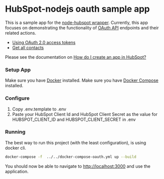 # HubSpot-nodejs oauth sample app

This is a sample app for the [node-hubspot wrapper](https://www.npmjs.com/package/hubspot). Currently, this app focuses on demonstrating the functionality of [OAuth API](https://developers.hubspot.com/docs-beta/intro-to-auth) endpoints and their related actions.

  - [Using OAuth 2.0 access tokens](https://developers.hubspot.com/docs-beta/intro-to-auth)
  - [Get all contacts](https://developers.hubspot.com/docs-beta/crm/contacts)

Please see the documentation on [How do I create an app in HubSpot?](https://developers.hubspot.com/docs/faq/how-do-i-create-an-app-in-hubspot)

### Setup App

Make sure you have [Docker](https://www.docker.com/) installed.
Make sure you have [Docker Compose](https://docs.docker.com/compose/) installed.

### Configure

1. Copy .env.template to .env
2. Paste your HubSpot Client Id and HubSpot Client Secret as the value for HUBSPOT_CLIENT_ID and HUBSPOT_CLIENT_SECRET in .env

### Running

The best way to run this project (with the least configuration), is using docker cli.

```bash
docker-compose -f  ../../docker-compose-oauth.yml up --build
```
You should now be able to navigate to [http://localhost:3000](http://localhost:3000) and use the application.
